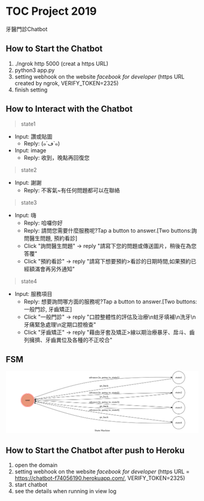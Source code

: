 # TOC Project 2019
牙醫門診Chatbot

## How to Start the Chatbot
1. ./ngrok http 5000 (creat a https URL)
2. python3 app.py
3. setting webhook on the website *facebook for developer* (https URL created by ngrok, VERIFY_TOKEN=2325)
4. finish setting

## How to Interact with the Chatbot
> state1
* Input: 讚或貼圖
	* Reply: (๑´ڡ`๑)
* Input: image
	* Reply:  收到，晚點再回復您
> state2
* Input: 謝謝
	* Reply: 不客氣~有任何問題都可以在聯絡
> state3
* Input: 嗨
	* Reply: 哈囉你好
	* Reply: 請問您需要什麼服務呢?Tap a button to answer.[Two buttons:詢問醫生問題, 預約看診]
	* Click "詢問醫生問題" -> reply "請寫下您的問題或傳送圖片，稍後在為您答覆"
	* Click "預約看診"  -> reply "請寫下想要預約>看診的日期時間,如果預約已經額滿會再另外通知"
> state4
* Input: 服務項目
	* Reply: 想要詢問哪方面的服務呢?Tap a button to answer.[Two buttons:一般門診, 牙齒矯正]
	* Click "一般門診" -> reply "口腔整體性的評估及治療\n蛀牙填補\n洗牙\n牙痛緊急處理\n定期口腔檢查"
	* Click "牙齒矯正"  -> reply "藉由牙套及矯正>線以期治療暴牙、戽斗、齒列擁擠、牙齒異位及各種的不正咬合"

## FSM
![fsm](./fsm.png)

## How to Start the Chatbot after push to Heroku
1. open the domain
2. setting webhook on the website *facebook for developer* (https URL = https://chatbot-f74056190.herokuapp.com/, VERIFY_TOKEN=2325)
3. start chatbot
4. see the details when running in view log
